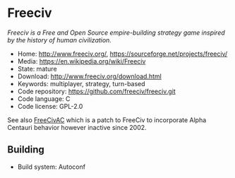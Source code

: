# Freeciv

_Freeciv is a Free and Open Source empire-building strategy game inspired by the history of human civilization._

- Home: http://www.freeciv.org/, https://sourceforge.net/projects/freeciv/
- Media: https://en.wikipedia.org/wiki/Freeciv
- State: mature
- Download: http://www.freeciv.org/download.html
- Keywords: multiplayer, strategy, turn-based
- Code repository: https://github.com/freeciv/freeciv.git
- Code language: C
- Code license: GPL-2.0

See also [FreeCivAC](http://freecivac.sourceforge.net/) which is a patch to FreeCiv to incorporate Alpha Centauri behavior
however inactive since 2002.

## Building

- Build system: Autoconf

